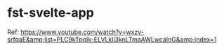 # fst-svelte-app
Ref: https://www.youtube.com/watch?v=wxzv-srfqaE&amp;list=PLC9kTpqIk-ELVLkli3knLTmaAWLwcaInG&amp;index=1
